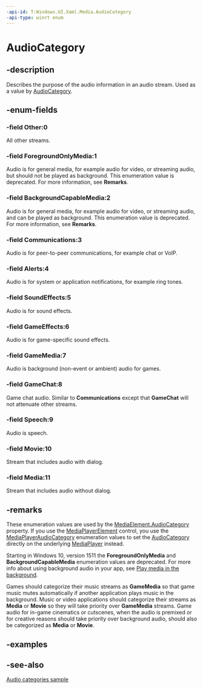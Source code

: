 ```yaml
---
-api-id: T:Windows.UI.Xaml.Media.AudioCategory
-api-type: winrt enum
---
```


<!-- Enumeration syntax
public enum Windows.UI.Xaml.Media.AudioCategory : int
-->

# AudioCategory

## -description

Describes the purpose of the audio information in an audio stream. Used as a value by [AudioCategory](../windows.ui.xaml.controls/mediaelement_audiocategory.md).


## -enum-fields

### -field Other:0

All other streams.

### -field ForegroundOnlyMedia:1

Audio is for general media, for example audio for video, or streaming audio, but should not be played as background. This enumeration value is deprecated. For more information, see **Remarks**.

### -field BackgroundCapableMedia:2

Audio is for general media, for example audio for video, or streaming audio, and can be played as background. This enumeration value is deprecated. For more information, see **Remarks**.

### -field Communications:3

Audio is for peer-to-peer communications, for example chat or VoIP.

### -field Alerts:4

Audio is for system or application notifications, for example ring tones.

### -field SoundEffects:5

Audio is for sound effects.

### -field GameEffects:6

Audio is for game-specific sound effects.

### -field GameMedia:7

Audio is background (non-event or ambient) audio for games.

### -field GameChat:8

Game chat audio. Similar to **Communications** except that **GameChat** will not attenuate other streams.

### -field Speech:9

Audio is speech.

### -field Movie:10

Stream that includes audio with dialog.

### -field Media:11

Stream that includes audio without dialog.

## -remarks

These enumeration values are used by the [MediaElement.AudioCategory](../windows.ui.xaml.controls/mediaelement_audiocategory.md) property. If you use the [MediaPlayerElement](../windows.ui.xaml.controls/mediaplayerelement.md) control, you use the [MediaPlayerAudioCategory](../windows.media.playback/mediaplayeraudiocategory.md) enumeration values to set the [AudioCategory](../windows.media.playback/mediaplayer_audiocategory.md) directly on the underlying [MediaPlayer](../windows.media.playback/mediaplayer.md) instead.

Starting in Windows 10, version 1511 the **ForegroundOnlyMedia** and **BackgroundCapableMedia** enumeration values are deprecated. For more info about using background audio in your app, see [Play media in the background](/windows/uwp/audio-video-camera/background-audio).

Games should categorize their music streams as **GameMedia** so that game music mutes automatically if another application plays music in the background. Music or video applications should categorize their streams as **Media** or **Movie** so they will take priority over **GameMedia** streams. Game audio for in-game cinematics or cutscenes, when the audio is premixed or for creative reasons should take priority over background audio, should also be categorized as **Media** or **Movie**.

## -examples

## -see-also

[Audio categories sample](https://github.com/Microsoft/Windows-universal-samples/tree/dev/Samples/AudioCategory)
